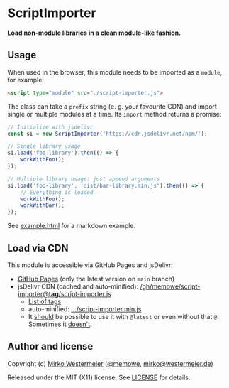 # ScriptImporter

**Load non-module libraries in a clean module-like fashion.**

## Usage

When used in the browser, this module needs to be imported as a `module`, for example:

```html
<script type="module" src="./script-importer.js">
```

The class can take a `prefix` string (e. g. your favourite CDN) and import single or multiple modules at a time. Its `import` method returns a promise:

```javascript
// Initialize with jsdelivr
const si = new ScriptImporter('https://cdn.jsdelivr.net/npm/');

// Single library usage
si.load('foo-library').then(() => {
    workWithFoo();
});

// Multiple library usage: just append arguments
si.load('foo-library', 'dist/bar-library.min.js').then(() => {
    // Everything is loaded
    workWithFoo();
    workWithBar();
});
```

See [example.html][example] for a markdown example.

## Load via CDN

This module is accessible via GitHub Pages and jsDelivr:

- [GitHub Pages][ghp] (only the latest version on `main` branch)
- jsDelivr CDN (cached and auto-minified): [/gh/memowe/script-importer@**tag**/script-importer.js][jsd]
    - [List of tags][sitags]
    - auto-minified: [.../script-importer.min.js][jsdmin]
    - It [should][jsdgh] be possible to use it with `@latest` or even without that `@`. Sometimes it [doesn't][jsdbug].

## Author and license

Copyright (c) [Mirko Westermeier][mirko] ([\@memowe][mgh], [mirko@westermeier.de][mmail])

Released under the MIT (X11) license. See [LICENSE][mit] for details.

[example]: example.html
[ghp]: https://memowe.github.io/script-importer/script-importer.js
[jsd]: https://cdn.jsdelivr.net/gh/memowe/script-importer@v0.2/script-importer.js
[sitags]: https://github.com/memowe/script-importer/tags
[jsdmin]: https://cdn.jsdelivr.net/gh/memowe/script-importer@v0.2/script-importer.min.js
[jsdgh]: https://www.jsdelivr.com/?docs=gh
[jsdbug]: https://github.com/jsdelivr/jsdelivr/issues/18216
[mirko]: http://mirko.westermeier.de
[mgh]: https://github.com/memowe
[mmail]: mailto:mirko@westermeier.de
[mit]: LICENSE
